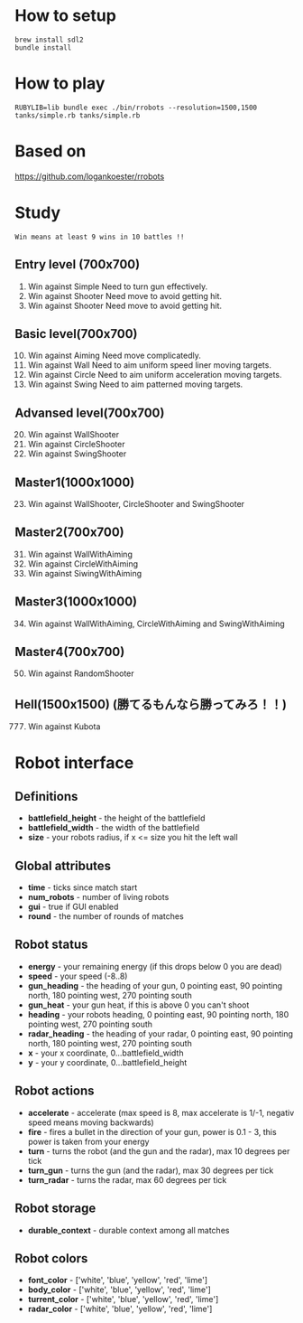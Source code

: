 # How to setup
```
brew install sdl2
bundle install
```

# How to play
```
RUBYLIB=lib bundle exec ./bin/rrobots --resolution=1500,1500 tanks/simple.rb tanks/simple.rb
```

# Based on
https://github.com/logankoester/rrobots

# Study
`Win means at least 9 wins in 10 battles !!`

## Entry level (700x700)
1. Win against Simple
   Need to turn gun effectively.
2. Win against Shooter
   Need move to avoid getting hit.
3. Win against Shooter
   Need move to avoid getting hit.

## Basic level(700x700)
10. Win against Aiming
   Need move complicatedly.
11. Win against Wall
   Need to aim uniform speed liner moving targets.
12. Win against Circle
   Need to aim uniform acceleration moving targets.
13. Win against Swing
   Need to aim patterned moving targets.

## Advansed level(700x700)
20. Win against WallShooter
21. Win against CircleShooter
22. Win against SwingShooter

## Master1(1000x1000)
23. Win against WallShooter, CircleShooter and SwingShooter

## Master2(700x700)
31. Win against WallWithAiming
32. Win against CircleWithAiming
33. Win against SiwingWithAiming

## Master3(1000x1000)
34. Win against WallWithAiming, CircleWithAiming and SwingWithAiming

## Master4(700x700)
50. Win against RandomShooter

## Hell(1500x1500) (勝てるもんなら勝ってみろ！！)
777. Win against Kubota

# Robot interface
## Definitions
* **battlefield_height** - the height of the battlefield
* **battlefield_width** - the width of the battlefield
* **size** - your robots radius, if x <= size you hit the left wall

## Global attributes
* **time** - ticks since match start
* **num_robots** - number of living robots
* **gui** - true if GUI enabled
* **round** - the number of rounds of matches

## Robot status
* **energy** - your remaining energy (if this drops below 0 you are dead)
* **speed** - your speed (-8..8)
* **gun_heading** - the heading of your gun, 0 pointing east, 90 pointing north, 180 pointing west, 270 pointing south
* **gun_heat** - your gun heat, if this is above 0 you can't shoot
* **heading** - your robots heading, 0 pointing east, 90 pointing north, 180 pointing west, 270 pointing south
* **radar_heading** - the heading of your radar, 0 pointing east, 90 pointing north, 180 pointing west, 270 pointing south
* **x** - your x coordinate, 0...battlefield_width
* **y** - your y coordinate, 0...battlefield_height

## Robot actions
* **accelerate** - accelerate (max speed is 8, max accelerate is 1/-1, negativ speed means moving backwards)
* **fire** - fires a bullet in the direction of your gun, power is 0.1 - 3, this power is taken from your energy
* **turn** - turns the robot (and the gun and the radar), max 10 degrees per tick
* **turn_gun** - turns the gun (and the radar), max 30 degrees per tick
* **turn_radar** - turns the radar, max 60 degrees per tick

## Robot storage
* **durable_context** - durable context among all matches

## Robot colors
* **font_color** - ['white', 'blue', 'yellow', 'red', 'lime']
* **body_color** - ['white', 'blue', 'yellow', 'red', 'lime']
* **turrent_color** - ['white', 'blue', 'yellow', 'red', 'lime']
* **radar_color** - ['white', 'blue', 'yellow', 'red', 'lime']
